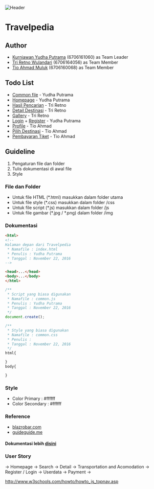 ![Header](/img/header_readme.png)
# Travelpedia

## Author
- [Kurniawan Yudha Putrama](yudhaputrama.xyz) (6706161060) as Team Leader
- [Tri Retno Wulandari]() (6706164056) as Team Member
- [Tio Ahmad Muluk]() (6706160068) as Team Member

## Todo List
+ [Common file]() - Yudha Putrama
+ [Homepage](index.html) - Yudha Putrama
+ [Hasil Pencarian](search.html) - Tri Retno
+ [Detail Destinasi](detail.html) - Tri Retno
+ [Gallery](gallery.html) - Tri Retno
+ [Login](login.html) + [Register](register.html) - Yudha Putrama
+ [Profile](profile.html) - Tio Ahmad
+ [Pilih Destinasi](destination.html) - Tio Ahmad
+ [Pembayaran Tiket](payment.html) - Tio Ahmad

Guideline
---------
1. Pengaturan file dan folder
2. Tulis dokumentasi di awal file
3. Style

### File dan Folder
- Untuk file HTML (\*.html) masukkan dalam folder utama
- Untuk file style (\*.css) masukkan dalam folder /css
- Untuk file script (\*.js) masukkan dalam folder /js
- Untuk file gambar (\*.jpg / \*.png) dalam folder /img

### Dokumentasi
```html
<html>
<!--
Halaman depan dari Travelpedia
 * Namafile : index.html
 * Penulis : Yudha Putrama
 * Tanggal : November 22, 2016
-->

<head>...</head>
<body>...</body>
</html>
```
```js
/**
 * Script yang biasa digunakan
 * Namafile : common.js
 * Penulis : Yudha Putrama
 * Tanggal : November 22, 2016
 */
document.create();
```
```css
/**
 * Style yang biasa digunakan
 * Namafile : common.css
 * Penulis :
 * Tanggal : November 22, 2016
 */
html{

}
body{

}
```

### Style
- Color Primary : #ffffff
- Color Secondary : #ffffff

### Reference
- [blazrobar.com](blazrobar.com)
- [guideguide.me](guideguide.me)

#### Dokumentasi lebih [disini](/doc)


### User Story
-> Homepage
-> Search
-> Detail
-> Transportation and Acomodation
-> Register / Login
-> Userdata
-> Payment
-> 

http://www.w3schools.com/howto/howto_js_topnav.asp